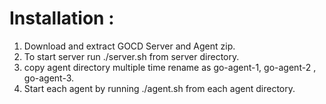 # Installation :  
1. Download and extract GOCD Server and Agent zip.  
2. To start server run ./server.sh from server directory.   
3. copy agent directory multiple time rename as go-agent-1, go-agent-2 , go-agent-3.  
4. Start each agent by running ./agent.sh from each agent directory.  

